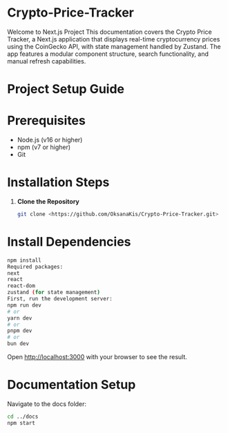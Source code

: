 # Crypto-Price-Tracker
Welcome to Next.js Project
This documentation covers the Crypto Price Tracker, a Next.js application that displays real-time cryptocurrency prices using the CoinGecko API, with state management handled by Zustand. The app features a modular component structure, search functionality, and manual refresh capabilities.

# Project Setup Guide
# Prerequisites
- Node.js (v16 or higher)
- npm (v7 or higher)
- Git

# Installation Steps
1. **Clone the Repository**
   ```bash
   git clone <https://github.com/OksanaKis/Crypto-Price-Tracker.git>

# Install Dependencies
```bash
npm install
Required packages:
next
react
react-dom
zustand (for state management)
First, run the development server:
npm run dev
# or
yarn dev
# or
pnpm dev
# or
bun dev
```
 Open [http://localhost:3000](http://localhost:3000) with your browser to see the result.
   
# Documentation Setup
Navigate to the docs folder:
```bash
cd ../docs
npm start







